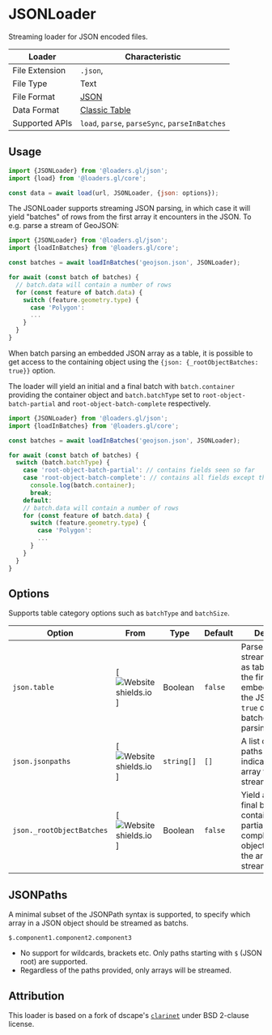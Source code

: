# JSONLoader

Streaming loader for JSON encoded files.

| Loader         | Characteristic                                       |
| -------------- | ---------------------------------------------------- |
| File Extension | `.json`,                                             |
| File Type      | Text                                                 |
| File Format    | [JSON](https://www.json.org/json-en.html)            |
| Data Format    | [Classic Table](/docs/specifications/category-table) |
| Supported APIs | `load`, `parse`, `parseSync`, `parseInBatches`       |

## Usage

```js
import {JSONLoader} from '@loaders.gl/json';
import {load} from '@loaders.gl/core';

const data = await load(url, JSONLoader, {json: options});
```

The JSONLoader supports streaming JSON parsing, in which case it will yield "batches" of rows from the first array it encounters in the JSON. To e.g. parse a stream of GeoJSON:

```js
import {JSONLoader} from '@loaders.gl/json';
import {loadInBatches} from '@loaders.gl/core';

const batches = await loadInBatches('geojson.json', JSONLoader);

for await (const batch of batches) {
  // batch.data will contain a number of rows
  for (const feature of batch.data) {
    switch (feature.geometry.type) {
      case 'Polygon':
      ...
    }
  }
}
```

When batch parsing an embedded JSON array as a table, it is possible to get access to the containing object using the `{json: {_rootObjectBatches: true}}` option.

The loader will yield an initial and a final batch with `batch.container` providing the container object and `batch.batchType` set to `root-object-batch-partial` and `root-object-batch-complete` respectively.

```js
import {JSONLoader} from '@loaders.gl/json';
import {loadInBatches} from '@loaders.gl/core';

const batches = await loadInBatches('geojson.json', JSONLoader);

for await (const batch of batches) {
  switch (batch.batchType) {
    case 'root-object-batch-partial': // contains fields seen so far
    case 'root-object-batch-complete': // contains all fields except the streamed array
      console.log(batch.container);
      break;
    default:
    // batch.data will contain a number of rows
    for (const feature of batch.data) {
      switch (feature.geometry.type) {
        case 'Polygon':
        ...
      }
    }
  }
}
```

## Options

Supports table category options such as `batchType` and `batchSize`.

| Option                    | From | Type    | Default | Description                                                                                                                           |
| ------------------------- | ---- | ------- | ------- | ------------------------------------------------------------------------------------------------------------------------------------- |
| `json.table`              | [![Website shields.io](https://img.shields.io/badge/v2.0-blue.svg?style=flat-square)] | Boolean | `false` | Parses non-streaming JSON as table, i.e. return the first embedded array in the JSON. Always `true` during batched/streaming parsing. |
| `json.jsonpaths`          | [![Website shields.io](https://img.shields.io/badge/v2.2-blue.svg?style=flat-square)] | `string[]` | `[]` | A list of JSON paths (see below) indicating the array that can be streamed. |
| `json._rootObjectBatches` | [![Website shields.io](https://img.shields.io/badge/v2.1-blue.svg?style=flat-square)] | Boolean | `false` | Yield an initial and final batch containing the partial and complete root object (excluding the array being streamed).                |

## JSONPaths

A minimal subset of the JSONPath syntax is supported, to specify which array in a JSON object should be streamed as batchs. 

`$.component1.component2.component3`

- No support for wildcards, brackets etc. Only paths starting with `$` (JSON root) are supported.
- Regardless of the paths provided, only arrays will be streamed.


## Attribution

This loader is based on a fork of dscape's [`clarinet`](https://github.com/dscape/clarinet) under BSD 2-clause license.
